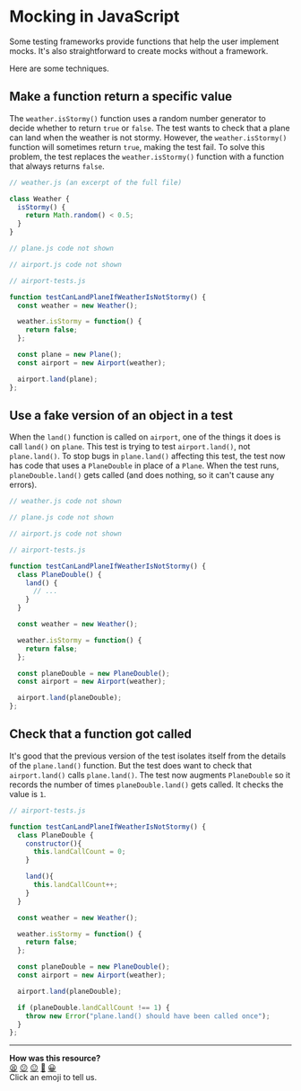 # Mocking in JavaScript

Some testing frameworks provide functions that help the user implement mocks.  It's also straightforward to create mocks without a framework.

Here are some techniques.

## Make a function return a specific value

The `weather.isStormy()` function uses a random number generator to decide whether to return `true` or `false`.  The test wants to check that a plane can land when the weather is not stormy.  However, the `weather.isStormy()` function will sometimes return `true`, making the test fail.  To solve this problem, the test replaces the `weather.isStormy()` function with a function that always returns `false`.

```js
// weather.js (an excerpt of the full file)

class Weather {
  isStormy() {
    return Math.random() < 0.5;
  }
}

// plane.js code not shown

// airport.js code not shown

// airport-tests.js

function testCanLandPlaneIfWeatherIsNotStormy() {
  const weather = new Weather();

  weather.isStormy = function() {
    return false;
  };

  const plane = new Plane();
  const airport = new Airport(weather);

  airport.land(plane);
};
```

## Use a fake version of an object in a test

When the `land()` function is called on `airport`, one of the things it does is call `land()` on `plane`.  This test is trying to test `airport.land()`, not `plane.land()`. To stop bugs in `plane.land()` affecting this test, the test now has code that uses a `PlaneDouble` in place of a `Plane`.  When the test runs, `planeDouble.land()` gets called (and does nothing, so it can't cause any errors).

```js
// weather.js code not shown

// plane.js code not shown

// airport.js code not shown

// airport-tests.js

function testCanLandPlaneIfWeatherIsNotStormy() {
  class PlaneDouble() {
    land() {
      // ...
    }
  }

  const weather = new Weather();

  weather.isStormy = function() {
    return false;
  };

  const planeDouble = new PlaneDouble();
  const airport = new Airport(weather);

  airport.land(planeDouble);
};
```

## Check that a function got called

It's good that the previous version of the test isolates itself from the details of the `plane.land()` function.  But the test does want to check that `airport.land()` calls `plane.land()`.  The test now augments `PlaneDouble` so it records the number of times `planeDouble.land()` gets called.  It checks the value is `1`.

```js
// airport-tests.js

function testCanLandPlaneIfWeatherIsNotStormy() {
  class PlaneDouble {
    constructor(){
      this.landCallCount = 0;
    }

    land(){
      this.landCallCount++;
    }
  }

  const weather = new Weather();

  weather.isStormy = function() {
    return false;
  };

  const planeDouble = new PlaneDouble();
  const airport = new Airport(weather);

  airport.land(planeDouble);

  if (planeDouble.landCallCount !== 1) {
    throw new Error("plane.land() should have been called once");
  }
};
```

<!-- BEGIN GENERATED SECTION DO NOT EDIT -->

---

**How was this resource?**  
[😫](https://airtable.com/shrUJ3t7KLMqVRFKR?prefill_Repository=course&prefill_File=pills/mocking_in_javascript.md&prefill_Sentiment=😫) [😕](https://airtable.com/shrUJ3t7KLMqVRFKR?prefill_Repository=course&prefill_File=pills/mocking_in_javascript.md&prefill_Sentiment=😕) [😐](https://airtable.com/shrUJ3t7KLMqVRFKR?prefill_Repository=course&prefill_File=pills/mocking_in_javascript.md&prefill_Sentiment=😐) [🙂](https://airtable.com/shrUJ3t7KLMqVRFKR?prefill_Repository=course&prefill_File=pills/mocking_in_javascript.md&prefill_Sentiment=🙂) [😀](https://airtable.com/shrUJ3t7KLMqVRFKR?prefill_Repository=course&prefill_File=pills/mocking_in_javascript.md&prefill_Sentiment=😀)  
Click an emoji to tell us.

<!-- END GENERATED SECTION DO NOT EDIT -->
